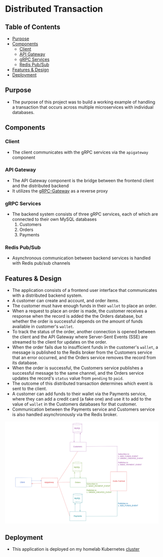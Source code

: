 <!-- omit in toc -->
# Distributed Transaction

<!-- omit in toc -->
## Table of Contents
- [Purpose](#purpose)
- [Components](#components)
	- [Client](#client)
	- [API Gateway](#api-gateway)
	- [gRPC Services](#grpc-services)
	- [Redis Pub/Sub](#redis-pubsub)
- [Features & Design](#features--design)
- [Deployment](#deployment)

## Purpose
- The purpose of this project was to build a working example of handling a transaction that occurs across multiple microservices with individual databases.

## Components

### Client
- The client communicates with the gRPC services via the `apigateway` component

### API Gateway
- The API Gateway component is the bridge between the frontend client and the distributed backend
- It utilizes the [gRPC-Gateway](https://github.com/grpc-ecosystem/grpc-gateway) as a reverse proxy

### gRPC Services
- The backend system consists of three gRPC services, each of which are connected to their own MySQL databases
  1. Customers
  2. Orders
  3. Payments

### Redis Pub/Sub
- Asynchronous communication between backend services is handled with Redis pub/sub channels

## Features & Design
- The application consists of a frontend user interface that communicates with a distributed backend system.
- A customer can create and account, and order items.
- The customer must have enough funds in their `wallet` to place an order.
- When a request to place an order is made, the customer receives a response when the record is added the the Orders database, but whether the order is successful depends on the amount of funds available in customer's `wallet`.
- To track the status of the order, another connection is opened between the client and the API Gateway where Server-Sent Events (SSE) are streamed to the client for updates on the order.
- When the order fails due to insufficient funds in the customer's `wallet`, a message is published to the Redis broker from the Customers service that an error occurred, and the
Orders service removes the record from its database.
- When the order is successful, the Customers service publishes a successful message to the same channel, and the Orders service updates the record's `status` value from `pending` to `paid`.
- The outcome of this distributed transaction determines which event is sent to the client.
- A customer can add funds to their wallet via the Payments service, where they can add a credit card (a fake one) and use it to add to the value of `wallet` in the Customers databases for that customer.
- Communication between the Payments service and Customers service is also handled asynchronously via the Redis broker.

![design](screenshots/distributed_transaction_design.png)

## Deployment

- This application is deployed on my homelab Kubernetes [cluster](https://apps.manedurphy.dev/distributed-transaction/)